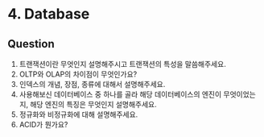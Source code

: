 # 4. Database

## Question
1. 트랜잭션이란 무엇인지 설명해주시고 트랜잭션의 특성을 말씀해주세요.
2. OLTP와 OLAP의 차이점이 무엇인가요?
3. 인덱스의 개념, 장점, 종류에 대해서 설명해주세요.
4. 사용해보신 데이터베이스 중 하나를 골라 해당 데이터베이스의 엔진이 무엇이었는지, 해당 엔진의 특징은 무엇인지 설명해주세요.
5. 정규화와 비정규화에 대해 설명해주세요.
6. ACID가 뭔가요?
